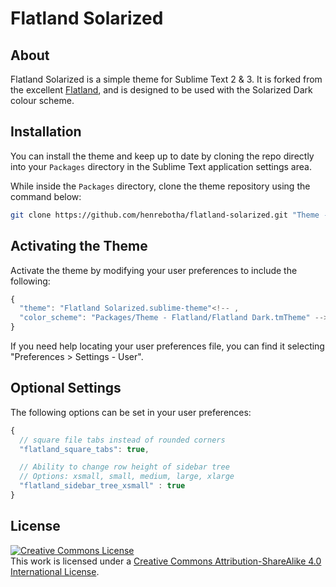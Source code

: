 # Flatland Solarized

## About

Flatland Solarized is a simple theme for Sublime Text 2 & 3. It is forked from the excellent [Flatland](https://github.com/thinkpixellab/flatland), and is designed to be used with the Solarized Dark colour scheme.

<!-- ## Design

![Screen Shot!](https://raw.github.com/thinkpixellab/flatland/master/screenshots.png)

 -->
## Installation
You can install the theme and keep up to date by cloning the repo directly into your `Packages` directory in the Sublime Text application settings area.

While inside the `Packages` directory, clone the theme repository using the command below:

```bash
git clone https://github.com/henrebotha/flatland-solarized.git "Theme - Flatland Solarized"
```

## Activating the Theme
Activate the theme by modifying your user preferences to include the following:

```javascript
{
  "theme": "Flatland Solarized.sublime-theme"<!-- ,
  "color_scheme": "Packages/Theme - Flatland/Flatland Dark.tmTheme" -->
}
```

If you need help locating your user preferences file, you can find it selecting "Preferences > Settings - User".

## Optional Settings
The following options can be set in your user preferences:

```javascript
{
  // square file tabs instead of rounded corners
  "flatland_square_tabs": true,

  // Ability to change row height of sidebar tree
  // Options: xsmall, small, medium, large, xlarge
  "flatland_sidebar_tree_xsmall" : true
}
```

## License
<a rel="license" href="http://creativecommons.org/licenses/by-sa/4.0/"><img alt="Creative Commons License" style="border-width:0" src="https://i.creativecommons.org/l/by-sa/4.0/88x31.png" /></a><br />This work is licensed under a <a rel="license" href="http://creativecommons.org/licenses/by-sa/4.0/">Creative Commons Attribution-ShareAlike 4.0 International License</a>.
